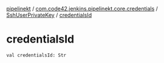 [pipelinekt](../../index.md) / [com.code42.jenkins.pipelinekt.core.credentials](../index.md) / [SshUserPrivateKey](index.md) / [credentialsId](./credentials-id.md)

# credentialsId

`val credentialsId: Str`